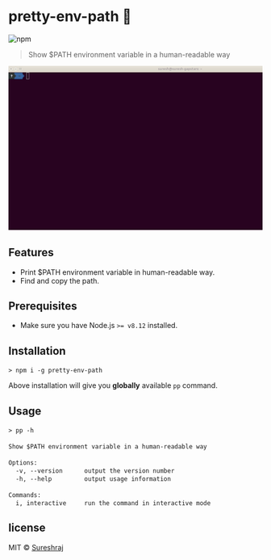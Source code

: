 # pretty-env-path 🦋

![npm](https://img.shields.io/npm/v/pretty-env-path)

> Show $PATH environment variable in a human-readable way

![pretty-env-path in action](https://raw.githubusercontent.com/m-sureshraj/pretty-env-path/HEAD/media/pp-in-action.gif "pretty-env-path in action")

## Features
* Print $PATH environment variable in human-readable way.
* Find and copy the path.

## Prerequisites
- Make sure you have Node.js `>= v8.12` installed.

## Installation
```
> npm i -g pretty-env-path
```
Above installation will give you **globally** available `pp` command. 

## Usage
```
> pp -h

Show $PATH environment variable in a human-readable way

Options:
  -v, --version 	 output the version number
  -h, --help 		 output usage information 

Commands:
  i, interactive 	 run the command in interactive mode
```

## license
MIT © [Sureshraj](https://github.com/m-sureshraj)
